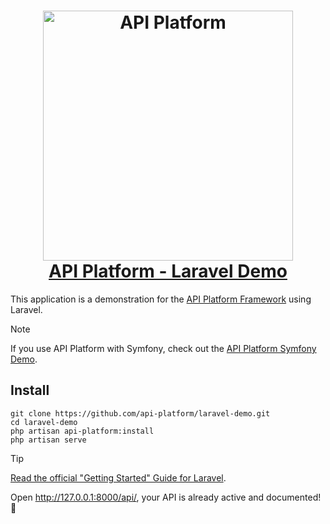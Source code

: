 <h1 align="center">
    <a href="https://api-platform.com">
        <img width="400" height="400" src="https://api-platform.com/images/zeus.svg" alt="API Platform">
        <br />API Platform - Laravel Demo
    </a>
</h1>

This application is a demonstration for the [API Platform Framework](https://api-platform.com/) using Laravel.

> [!NOTE]
> If you use API Platform with Symfony, check out the [API Platform Symfony Demo](https://github.com/api-platform/demo).

[//]: # (TODO: Try it online at <https://demo.api-platform.com>.)

[//]: # (TODO: add CI badges)

## Install

```console
git clone https://github.com/api-platform/laravel-demo.git
cd laravel-demo
php artisan api-platform:install
php artisan serve
```

> [!TIP]
> [Read the official "Getting Started" Guide for Laravel](https://api-platform.com/docs/laravel/).

Open http://127.0.0.1:8000/api/, your API is already active and documented! 🎉

[//]: # (TODO: ## What Can I Find In This Demo?)

[//]: # ()
[//]: # (This demo application contains several things you may be interested:)

[//]: # ()
[//]: # (| Feature                                                                                                                                                                                               | Usage                                                                                                                                                                                 |)

[//]: # (|-------------------------------------------------------------------------------------------------------------------------------------------------------------------------------------------------------|---------------------------------------------------------------------------------------------------------------------------------------------------------------------------------------|)

[//]: # (| [Bringing your Own Model]&#40;https://api-platform.com/docs/distribution/#bringing-your-own-model&#41;                                                                                                        | [Search usage]&#40;https://github.com/search?q=repo%3Aapi-platform%2Fdemo+path%3Aapi%2Fsrc+%22%23%5BApiResource%22&type=code&#41;                                                             |)

[//]: # (| [Model Scaffolding]&#40;https://api-platform.com/docs/schema-generator/getting-started/#model-scaffolding&#41;                                                                                                | [Search usage]&#40;https://github.com/search?q=repo%3Aapi-platform%2Fdemo+path%3Aapi%2Fsrc+%22%23%5BApiProperty%28types%3A%22&type=code&#41;                                                  |)

[//]: # (| [Plugging the Persistence System]&#40;https://api-platform.com/docs/distribution/#plugging-the-persistence-system&#41;                                                                                        | [Search usage]&#40;https://github.com/search?q=repo%3Aapi-platform%2Fdemo+path%3Aapi%2Fsrc+%22%23%5BORM%22&type=code&#41;                                                                     |)

[//]: # (| [Exposing Enums with API Platform]&#40;https://les-tilleuls.coop/blog/exposez-vos-enums-avec-api-platform&#41;                                                                                                | [Search usage]&#40;api/src/Enum&#41;                                                                                                                                                          |)

[//]: # (| [Validating Data]&#40;https://api-platform.com/docs/distribution/#validating-data&#41;                                                                                                                        | [Search usage]&#40;https://github.com/search?q=repo%3Aapi-platform%2Fdemo+path%3Aapi%2Fsrc+%22%23%5BAssert%22&type=code&#41;                                                                  |)

[//]: # (| [Configuring Operations]&#40;https://api-platform.com/docs/core/operations/&#41;                                                                                                                              | [Search usage]&#40;https://github.com/search?q=repo%3Aapi-platform%2Fdemo+path%3Aapi%2Fsrc+%22operations%3A%22&type=code&#41;                                                                 |)

[//]: # (| [Defining Which Operation to Use to Generate the IRI]&#40;https://api-platform.com/docs/core/operations/#defining-which-operation-to-use-to-generate-the-iri&#41;                                             | [Search usage]&#40;https://github.com/search?q=repo%3Aapi-platform%2Fdemo+path%3Aapi%2Fsrc+%22itemUriTemplate%3A%22&type=code&#41;                                                            |)

[//]: # (| [Subresources]&#40;https://api-platform.com/docs/core/subresources/&#41;                                                                                                                                      | [Search usage]&#40;https://github.com/search?q=repo%3Aapi-platform%2Fdemo+path%3Aapi%2Fsrc%2FEntity+%22uriTemplate%3A+%27%2Fbooks%2F%7BbookId%7D%2Freviews%7B._format%7D%27%22&type=code&#41; |)

[//]: # (| [Doctrine ORM Filters]&#40;https://api-platform.com/docs/core/filters/&#41;                                                                                                                                   | [Search usage]&#40;https://github.com/search?q=repo%3Aapi-platform%2Fdemo+path%3Aapi%2Fsrc+%22%23%5BApiFilter%22&type=code&#41;                                                               |)

[//]: # (| [Creating Custom Doctrine ORM Filters]&#40;https://api-platform.com/docs/core/filters/#creating-custom-doctrine-orm-filters&#41;                                                                              | [Search usage]&#40;https://github.com/search?q=repo%3Aapi-platform%2Fdemo+path%3Aapi+%22NameFilter%22+OR+%22app.filter.user.admin.name%22&type=code&#41;                                      |)

[//]: # (| [Overriding Default Order]&#40;https://api-platform.com/docs/core/default-order/&#41;                                                                                                                         | [Search usage]&#40;https://github.com/search?q=repo%3Aapi-platform%2Fdemo+path%3Aapi%2Fsrc+%22order%3A%22&type=code&#41;                                                                      |)

[//]: # (| [Changing the Number of Items per Page Client-side For a Specific Resource]&#40;https://api-platform.com/docs/core/pagination/#changing-the-number-of-items-per-page-client-side-for-a-specific-resource&#41; | [Search usage]&#40;https://github.com/search?q=repo%3Aapi-platform%2Fdemo+path%3Aapi%2Fsrc+%22paginationClientItemsPerPage%22&type=code&#41;                                                  |)

[//]: # (| [Advanced serialization]&#40;https://api-platform.com/docs/core/serialization/&#41;                                                                                                                           | [Search usage]&#40;https://github.com/search?q=repo%3Aapi-platform%2Fdemo+path%3Aapi%2Fsrc+%22%23%5BGroups%22&type=code&#41;                                                                  |)

[//]: # (| [User Support]&#40;https://api-platform.com/docs/core/user/&#41;                                                                                                                                              | [Search usage]&#40;api/src/Entity/User.php&#41;                                                                                                                                               |)

[//]: # (| [Custom Doctrine ORM Extension]&#40;https://api-platform.com/docs/core/extensions/&#41;                                                                                                                       | [Search usage]&#40;api/src/Doctrine/Orm/Extension&#41;                                                                                                                                        |)

[//]: # (| [Custom State Processor]&#40;https://api-platform.com/docs/core/state-processors/&#41;                                                                                                                        | [Search usage]&#40;api/src/State/Processor&#41;                                                                                                                                               |)

[//]: # (| [Creating Async APIs using the Mercure Protocol]&#40;https://api-platform.com/docs/core/mercure/&#41;                                                                                                         | [Search usage]&#40;https://github.com/search?q=repo%3Aapi-platform%2Fdemo+path%3Aapi%2Fsrc%2FEntity+%22mercure%3A%22&type=code&#41;                                                           |)

[//]: # (| [Advanced Authentication and Authorization Rules]&#40;https://api-platform.com/docs/core/security/&#41;                                                                                                       | [Search usage]&#40;https://github.com/search?q=repo%3Aapi-platform%2Fdemo+path%3Aapi%2Fsrc%2FEntity+%22security%3A%22+OR+%22securityPostDenormalize%3A%22&type=code&#41;                      |)

[//]: # (| [API Testing]&#40;https://api-platform.com/docs/core/testing/&#41;                                                                                                                                            | [Search usage]&#40;api/tests&#41;                                                                                                                                                             |)

[//]: # (| [The Admin]&#40;https://api-platform.com/docs/distribution/#the-admin&#41;                                                                                                                                    | [Search usage]&#40;pwa/pages/admin&#41;                                                                                                                                                       |)

[//]: # (| [A Next.js Web App]&#40;https://api-platform.com/docs/distribution/#a-nextjs-web-app&#41;                                                                                                                     | [Search usage]&#40;pwa&#41;                                                                                                                                                                   |)

[//]: # (| [Deploying to a Kubernetes Cluster]&#40;https://api-platform.com/docs/deployment/kubernetes&#41;                                                                                                              | [Search usage]&#40;helm/api-platform&#41;                                                                                                                                                     |)

[//]: # (TODO:## Contributing)

[//]: # ()
[//]: # ([Read the contributing guide]&#40;.github/CONTRIBUTING.md&#41;)

[//]: # (TODO: ## Credits)

[//]: # ()
[//]: # (Created by [Kévin Dunglas]&#40;https://dunglas.fr/&#41;. Commercial support available)

[//]: # (at [Les-Tilleuls.coop]&#40;https://les-tilleuls.coop/&#41;.)

